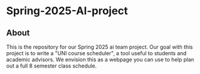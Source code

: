# Spring-2025-AI-project
## About
This is the repository for our Spring 2025 ai team project. Our goal with this project is to write a "UNI course scheduler", a tool useful to students and academic advisors. We envision this as a webpage you can use to help plan out a full 8 semester class schedule.
